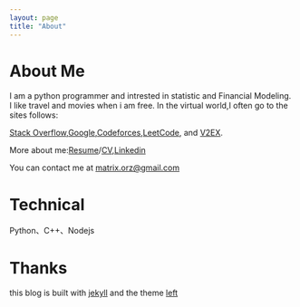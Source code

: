 ```yaml
---
layout: page
title: "About"
---
```


About Me
======
I am a python programmer and intrested in statistic and Financial Modeling.
I like travel and movies when i am free.
In the virtual world,I often go to the sites follows:

[Stack Overflow](http://stackoverflow.com/),[Google](http://google.com),[Codeforces](http://codeforces.com/),[LeetCode](http://oj.leetcode.com/), and [V2EX](http://www.v2ex.com).

More about me:[Resume](/resume)/[CV](/about/cv/resume.pdf),[Linkedin](http://www.linkedin.com/profile/view?id=127204924) 

You can contact me at [matrix.orz@gmail.com](matrix.orz@gmail.com)


Technical
=========
Python、C++、Nodejs

Thanks
=======

this blog is built with [jekyll]() and the theme [left]()

